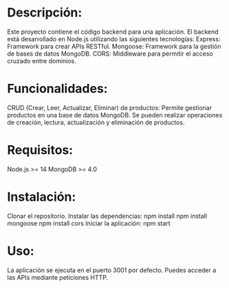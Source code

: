 # Descripción:
Este proyecto contiene el código backend para una aplicación. El backend está desarrollado en Node.js utilizando las siguientes tecnologías:
Express: Framework para crear APIs RESTful.
Mongoose: Framework para la gestión de bases de datos MongoDB.
CORS: Middleware para permitir el acceso cruzado entre dominios.

# Funcionalidades:
CRUD (Crear, Leer, Actualizar, Eliminar) de productos:
Permite gestionar productos en una base de datos MongoDB.
Se pueden realizar operaciones de creación, lectura, actualización y eliminación de productos.

# Requisitos:
Node.js >= 14
MongoDB >= 4.0

# Instalación:
Clonar el repositorio.
Instalar las dependencias:
npm install
npm install mongoose
npm install cors
Iniciar la aplicación:
npm start

# Uso:
La aplicación se ejecuta en el puerto 3001 por defecto.
Puedes acceder a las APIs mediante peticiones HTTP.
